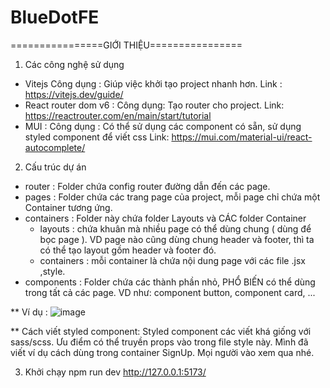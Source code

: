 # BlueDotFE
================GIỚI THIỆU================
1. Các công nghệ sử dụng
+ Vitejs
Công dụng : Giúp việc khởi tạo project nhanh hơn.
Link : https://vitejs.dev/guide/
+ React router dom v6 : 
Công dụng: Tạo router cho project.
Link: https://reactrouter.com/en/main/start/tutorial
+ MUI : 
Công dụng : Có thể sử dụng các component có sẵn, sử dụng styled component để viết css
Link: https://mui.com/material-ui/react-autocomplete/

2. Cấu trúc dự án
+ router : Folder chứa config router đường dẫn đến các page.
+ pages : Folder chứa các trang page của project, mỗi page chỉ chứa một Container tương ứng. 
+ containers : Folder này chứa folder Layouts và CÁC folder Container
    - layouts : chứa khuân mà nhiều page có thể dùng chung ( dùng để bọc page ). VD page nào cũng dùng chung header và footer, thì ta có thể tạo layout gồm header và footer đó.
    - containers : mỗi container là chứa nội dung page với các file .jsx ,style.
+ components : Folder chứa các thành phần nhỏ, PHỔ BIẾN có thể dùng trong tất cả các page. VD như: component button, component card, ...

** Ví dụ :
![image](https://user-images.githubusercontent.com/79511601/203785711-105698f8-afe8-4466-95a7-970651c96514.png)


** Cách viết styled component: 
Styled component các viết khá giống với sass/scss. Ưu điểm có thể truyền props vào trong file style này. Mình đã viết ví dụ cách dùng trong container SignUp. Mọi người vào xem qua nhé.

3. Khởi chạy
npm run dev
http://127.0.0.1:5173/

